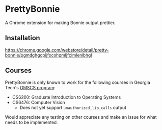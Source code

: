 # PrettyBonnie

A Chrome extension for making Bonnie output prettier.

## Installation

https://chrome.google.com/webstore/detail/pretty-bonnie/pgmdghgcpijfocohpmljfcimlenibhgl

## Courses

PrettyBonnie is only known to work for the following courses in Georgia Tech's [OMSCS program](http://www.omscs.gatech.edu/):

- CS6200: Graduate Introduction to Operating Systems
- CS6476: Computer Vision
  - Does not yet support `unauthorized_lib_calls` output

Would appreciate any testing on other courses and make an issue for what needs to be implemented.
